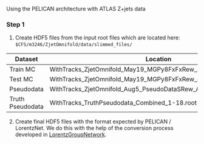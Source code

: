 Using the PELICAN architecture with ATLAS Z+jets data


### Step 1
1. Create HDF5 files from the input root files which are located here: `$CFS/m3246/ZjetOmnifold/data/slimmed_files/`

| Dataset | Location|
|---------|----------|
| Train MC | WithTracks_ZjetOmnifold_May19_MGPy8FxFxRew_syst_train_Mar1023.root|
| Test MC | WithTracks_ZjetOmnifold_May19_MGPy8FxFxRew_syst_test_Mar0723.root| 
| Pseudodata | WithTracks_ZjetOmnifold_Aug5_PseudoDataSRew_Apr8_1_All.root|
| Truth Pseudodata | WithTracks_TruthPseudodata_Combined_1-18.root|

2. Create final HDF5 files with the format expected by PELICAN / LorentzNet. We do this with the help of the conversion process developed in [LorentzGroupNetwork](https://github.com/fizisist/LorentzGroupNetwork#1-converting-the-dataset).
